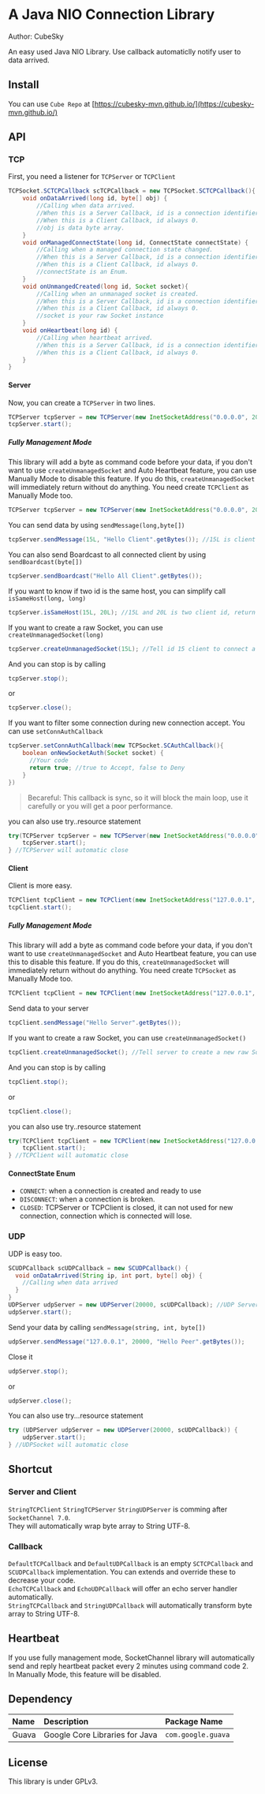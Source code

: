 # A Java NIO Connection Library

Author: CubeSky

An easy used Java NIO Library. Use callback automaticlly notify user to data arrived.

## Install

You can use `Cube Repo` at [https://cubesky-mvn.github.io/](https://cubesky-mvn.github.io/)

## API

### TCP

First, you need a listener for `TCPServer` or `TCPClient`
```java
TCPSocket.SCTCPCallback scTCPCallback = new TCPSocket.SCTCPCallback(){
    void onDataArrived(long id, byte[] obj) {
        //Calling when data arrived.
        //When this is a Server Callback, id is a connection identifier.
        //When this is a Client Callback, id always 0.
        //obj is data byte array.
    }
    void onManagedConnectState(long id, ConnectState connectState) {
        //Calling when a managed connection state changed.
        //When this is a Server Callback, id is a connection identifier.
        //When this is a Client Callback, id always 0.
        //connectState is an Enum.
    }
    void onUnmangedCreated(long id, Socket socket){
        //Calling when an unmanaged socket is created.
        //When this is a Server Callback, id is a connection identifier.
        //When this is a Client Callback, id always 0.
        //socket is your raw Socket instance
    }
    void onHeartbeat(long id) {
        //Calling when heartbeat arrived.
        //When this is a Server Callback, id is a connection identifier.
        //When this is a Client Callback, id always 0.
    }
}
```

#### Server

Now, you can create a `TCPServer` in two lines.
```java
TCPServer tcpServer = new TCPServer(new InetSocketAddress("0.0.0.0", 20000), scTCPCallback); //20000 is your TCPServer Port
tcpServer.start();
```

##### Fully Management Mode
This library will add a byte as command code before your data, if you don't want to use `createUnmanagedSocket` and Auto Heartbeat feature, you can use Manually Mode to disable this feature.
If you do this, `createUnmanagedSocket` will immediately return without do anything. You need create `TCPClient` as Manually Mode too.
```java
TCPServer tcpServer = new TCPServer(new InetSocketAddress("0.0.0.0", 20000), scTCPCallback, true);
```

You can send data by using `sendMessage(long,byte[])`
```java
tcpServer.sendMessage(15L, "Hello Client".getBytes()); //15L is client id
```

You can also send Boardcast to all connected client by using `sendBoardcast(byte[])`
```java
tcpServer.sendBoardcast("Hello All Client".getBytes());
```

If you want to know if two id is the same host, you can simplify call `isSameHost(long, long)`
```java
tcpServer.isSameHost(15L, 20L); //15L and 20L is two client id, return a boolean
```

If you want to create a raw Socket, you can use `createUnmanagedSocket(long)`
```java
tcpServer.createUnmanagedSocket(15L); //Tell id 15 client to connect a new Socket
```

And you can stop is by calling
```java
tcpServer.stop();
```

or
```java
tcpServer.close();
```

If you want to filter some connection during new connection accept. You can use `setConnAuthCallback`
```java
tcpServer.setConnAuthCallback(new TCPSocket.SCAuthCallback(){
    boolean onNewSocketAuth(Socket socket) {
      //Your code
      return true; //true to Accept, false to Deny
    }
})
```

> Becareful: This callback is sync, so it will block the main loop, use it carefully or you will get a poor performance.

you can also use try..resource statement
```java
try(TCPServer tcpServer = new TCPServer(new InetSocketAddress("0.0.0.0", 20000), scTCPCallback)){ //20000 is your TCPServer Port
    tcpServer.start();
} //TCPServer will automatic close
```

#### Client

Client is more easy.
```java
TCPClient tcpClient = new TCPClient(new InetSocketAddress("127.0.0.1", 20000), scTCPCallback); //127.0.0.1 is your server ip and 20000 is your server port
tcpClient.start();
```

##### Fully Management Mode
This library will add a byte as command code before your data, if you don't want to use `createUnmanagedSocket` and Auto Heartbeat feature, you can use this to disable this feature.
If you do this, `createUnmanagedSocket` will immediately return without do anything. You need create `TCPSocket` as Manually Mode too.
```java
TCPClient tcpClient = new TCPClient(new InetSocketAddress("127.0.0.1", 20000), scTCPCallback, true);
```

Send data to your server
```java
tcpClient.sendMessage("Hello Server".getBytes());
```

If you want to create a raw Socket, you can use `createUnmanagedSocket()`
```java
tcpClient.createUnmanagedSocket(); //Tell server to create a new raw Socket
```

And you can stop is by calling
```java
tcpClient.stop();
```

or
```java
tcpClient.close();
```

you can also use try..resource statement
```java
try(TCPClient tcpClient = new TCPClient(new InetSocketAddress("127.0.0.1", 20000), scTCPCallback)){ //127.0.0.1 is your server ip and 20000 is your server port
    tcpClient.start();
} //TCPClient will automatic close
```

#### ConnectState Enum
 - `CONNECT`: when a connection is created and ready to use
 - `DISCONNECT`: when a connection is broken.
 - `CLOSED`: TCPServer or TCPClient is closed, it can not used for new connection, connection which is connected will lose.


### UDP

UDP is easy too.
```java
SCUDPCallback scUDPCallback = new SCUDPCallback() {
  void onDataArrived(String ip, int port, byte[] obj) {
    //Calling when data arrived
  }
}
UDPServer udpServer = new UDPServer(20000, scUDPCallback); //UDP Server will listen on port 20000
udpServer.start();
```

Send your data by calling `sendMessage(string, int, byte[])`
```java
udpServer.sendMessage("127.0.0.1", 20000, "Hello Peer".getBytes());
```

Close it
```java
udpServer.stop();
```

or

```java
udpServer.close();
```

You can also use try...resource statement
```java
try (UDPServer udpServer = new UDPServer(20000, scUDPCallback)) {
    udpServer.start();
} //UDPSocket will automatic close
```

## Shortcut
### Server and Client
`StringTCPClient` `StringTCPServer` `StringUDPServer` is comming after `SocketChannel 7.0`.   
They will automatically wrap byte array to String UTF-8.  

### Callback
`DefaultTCPCallback` and `DefaultUDPCallback` is an empty `SCTCPCallback` and `SCUDPCallback` implementation. You can extends and override these to decrease your code.  
`EchoTCPCallback` and `EchoUDPCallback` will offer an echo server handler automatically.  
`StringTCPCallback` and `StringUDPCallback` will automatically transform byte array to String UTF-8. 

## Heartbeat
If you use fully management mode, SocketChannel library will automatically send and reply heartbeat packet every 2 minutes using command code 2.  
In Manually Mode, this feature will be disabled.

## Dependency

| Name  | Description                    | Package Name       |  
|:--    |:--                             |:--                 |  
| Guava | Google Core Libraries for Java | `com.google.guava` |  

## License

This library is under GPLv3.
